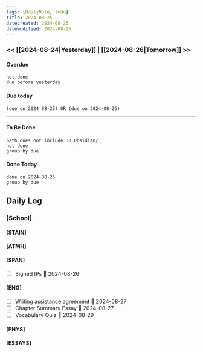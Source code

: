 ```yaml
---
tags: [DailyNote, todo]
title: 2024-08-25
datecreated: 2024-08-25
datemodified: 2024-08-25
---
```


### << [[2024-08-24|Yesterday]] | [[2024-08-26|Tomorrow]] >>

#### Overdue
```tasks
not done
due before yesterday
```
#### Due today

```tasks
(due on 2024-08-25) OR (due on 2024-08-26) 

```
---
#### To Be Done

```tasks
path does not include 30_Obsidian/
not done
group by due
```

#### Done Today

```tasks
done on 2024-08-25
group by due
```

## Daily Log

### [School]

#### [STAIN]


#### [ATMH]


#### [SPAN]
- [ ] Signed IPs 📅 2024-08-26 

#### [ENG]
- [ ] Writing assistance agreement 📅 2024-08-27
- [ ] Chapter Summary Essay 📅 2024-08-27 
- [ ] Vocabulary Quiz 📅 2024-08-29

#### [PHYS]

#### [ESSAYS]